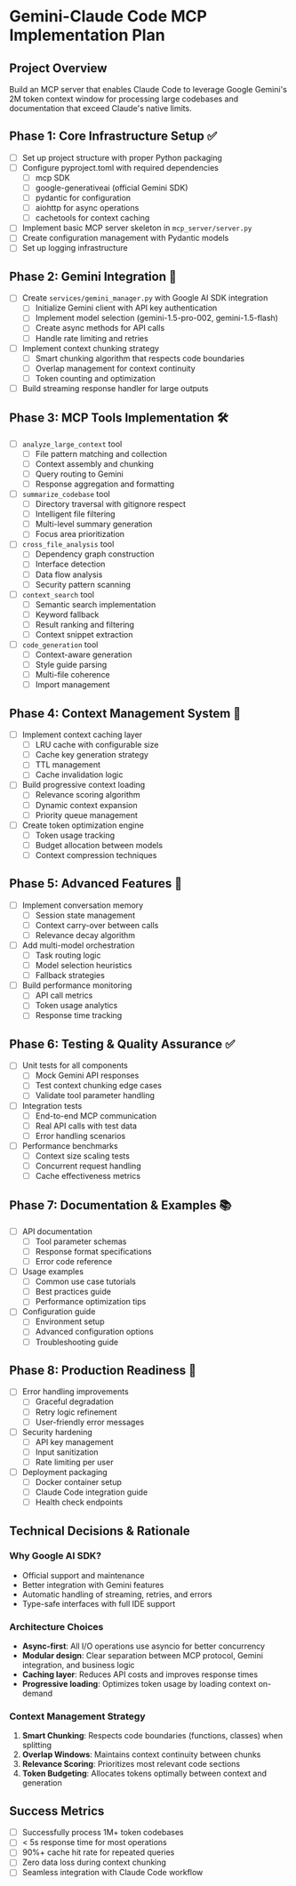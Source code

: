 # Gemini-Claude Code MCP Implementation Plan

## Project Overview
Build an MCP server that enables Claude Code to leverage Google Gemini's 2M token context window for processing large codebases and documentation that exceed Claude's native limits.

## Phase 1: Core Infrastructure Setup ✅
- [ ] Set up project structure with proper Python packaging
- [ ] Configure pyproject.toml with required dependencies
  - [ ] mcp SDK
  - [ ] google-generativeai (official Gemini SDK)
  - [ ] pydantic for configuration
  - [ ] aiohttp for async operations
  - [ ] cachetools for context caching
- [ ] Implement basic MCP server skeleton in `mcp_server/server.py`
- [ ] Create configuration management with Pydantic models
- [ ] Set up logging infrastructure

## Phase 2: Gemini Integration 🚀
- [ ] Create `services/gemini_manager.py` with Google AI SDK integration
  - [ ] Initialize Gemini client with API key authentication
  - [ ] Implement model selection (gemini-1.5-pro-002, gemini-1.5-flash)
  - [ ] Create async methods for API calls
  - [ ] Handle rate limiting and retries
- [ ] Implement context chunking strategy
  - [ ] Smart chunking algorithm that respects code boundaries
  - [ ] Overlap management for context continuity
  - [ ] Token counting and optimization
- [ ] Build streaming response handler for large outputs

## Phase 3: MCP Tools Implementation 🛠️
- [ ] `analyze_large_context` tool
  - [ ] File pattern matching and collection
  - [ ] Context assembly and chunking
  - [ ] Query routing to Gemini
  - [ ] Response aggregation and formatting
- [ ] `summarize_codebase` tool  
  - [ ] Directory traversal with gitignore respect
  - [ ] Intelligent file filtering
  - [ ] Multi-level summary generation
  - [ ] Focus area prioritization
- [ ] `cross_file_analysis` tool
  - [ ] Dependency graph construction
  - [ ] Interface detection
  - [ ] Data flow analysis
  - [ ] Security pattern scanning
- [ ] `context_search` tool
  - [ ] Semantic search implementation
  - [ ] Keyword fallback
  - [ ] Result ranking and filtering
  - [ ] Context snippet extraction
- [ ] `code_generation` tool
  - [ ] Context-aware generation
  - [ ] Style guide parsing
  - [ ] Multi-file coherence
  - [ ] Import management

## Phase 4: Context Management System 🧠
- [ ] Implement context caching layer
  - [ ] LRU cache with configurable size
  - [ ] Cache key generation strategy
  - [ ] TTL management
  - [ ] Cache invalidation logic
- [ ] Build progressive context loading
  - [ ] Relevance scoring algorithm
  - [ ] Dynamic context expansion
  - [ ] Priority queue management
- [ ] Create token optimization engine
  - [ ] Token usage tracking
  - [ ] Budget allocation between models
  - [ ] Context compression techniques

## Phase 5: Advanced Features 🎯
- [ ] Implement conversation memory
  - [ ] Session state management
  - [ ] Context carry-over between calls
  - [ ] Relevance decay algorithm
- [ ] Add multi-model orchestration
  - [ ] Task routing logic
  - [ ] Model selection heuristics
  - [ ] Fallback strategies
- [ ] Build performance monitoring
  - [ ] API call metrics
  - [ ] Token usage analytics
  - [ ] Response time tracking

## Phase 6: Testing & Quality Assurance ✅
- [ ] Unit tests for all components
  - [ ] Mock Gemini API responses
  - [ ] Test context chunking edge cases
  - [ ] Validate tool parameter handling
- [ ] Integration tests
  - [ ] End-to-end MCP communication
  - [ ] Real API calls with test data
  - [ ] Error handling scenarios
- [ ] Performance benchmarks
  - [ ] Context size scaling tests
  - [ ] Concurrent request handling
  - [ ] Cache effectiveness metrics

## Phase 7: Documentation & Examples 📚
- [ ] API documentation
  - [ ] Tool parameter schemas
  - [ ] Response format specifications
  - [ ] Error code reference
- [ ] Usage examples
  - [ ] Common use case tutorials
  - [ ] Best practices guide
  - [ ] Performance optimization tips
- [ ] Configuration guide
  - [ ] Environment setup
  - [ ] Advanced configuration options
  - [ ] Troubleshooting guide

## Phase 8: Production Readiness 🚀
- [ ] Error handling improvements
  - [ ] Graceful degradation
  - [ ] Retry logic refinement
  - [ ] User-friendly error messages
- [ ] Security hardening
  - [ ] API key management
  - [ ] Input sanitization
  - [ ] Rate limiting per user
- [ ] Deployment packaging
  - [ ] Docker container setup
  - [ ] Claude Code integration guide
  - [ ] Health check endpoints

## Technical Decisions & Rationale

### Why Google AI SDK?
- Official support and maintenance
- Better integration with Gemini features
- Automatic handling of streaming, retries, and errors
- Type-safe interfaces with full IDE support

### Architecture Choices
- **Async-first**: All I/O operations use asyncio for better concurrency
- **Modular design**: Clear separation between MCP protocol, Gemini integration, and business logic
- **Caching layer**: Reduces API costs and improves response times
- **Progressive loading**: Optimizes token usage by loading context on-demand

### Context Management Strategy
1. **Smart Chunking**: Respects code boundaries (functions, classes) when splitting
2. **Overlap Windows**: Maintains context continuity between chunks
3. **Relevance Scoring**: Prioritizes most relevant code sections
4. **Token Budgeting**: Allocates tokens optimally between context and generation

## Success Metrics
- [ ] Successfully process 1M+ token codebases
- [ ] < 5s response time for most operations
- [ ] 90%+ cache hit rate for repeated queries
- [ ] Zero data loss during context chunking
- [ ] Seamless integration with Claude Code workflow